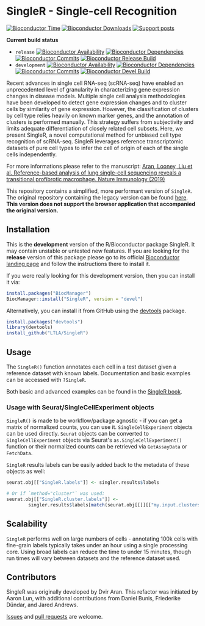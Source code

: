 # SingleR - Single-cell Recognition

[![Bioconductor Time](https://bioconductor.org/shields/years-in-bioc/SingleR.svg)](https://bioconductor.org/packages/release/bioc/html/SingleR.html "How long has SingleR been in a release of Bioconductor")
[![Bioconductor Downloads](https://bioconductor.org/shields/downloads/release/SingleR.svg)](https://bioconductor.org/packages/stats/bioc/SingleR/ "Ranking by number of downloads. A lower number means the package is downloaded more frequently. Determined within a package type (software, experiment, annotation, workflow) and uses the number of distinct IPs for the last 12 months")
[![Support posts](https://bioconductor.org/shields/posts/SingleR.svg)](https://support.bioconductor.org/t/SingleR/ "Support site activity for SingleR, last 6 months: tagged questions/avg. answers per question/avg. comments per question/accepted answers, or 0 if no tagged posts.")

**Current build status**
- `release` [![Bioconductor Availability](https://bioconductor.org/shields/availability/release/SingleR.svg)](https://bioconductor.org/packages/release/bioc/html/SingleR.html#archives "Whether SingleR release is available on all platforms") 
[![Bioconductor Dependencies](https://bioconductor.org/shields/dependencies/release/SingleR.svg)](https://bioconductor.org/packages/release/bioc/html/SingleR.html#since "Number of recursive dependencies needed to install package")
[![Bioconductor Commits](https://bioconductor.org/shields/lastcommit/release/bioc/SingleR.svg)](https://bioconductor.org/checkResults/devel/bioc-LATEST/SingleR "Time since last commit, possible values: today, < 1 week, < 1 month, < 3 months, since release, before release")
[![Bioconductor Release Build](https://bioconductor.org/shields/build/release/bioc/SingleR.svg)](https://bioconductor.org/checkResults/release/bioc-LATEST/SingleR/ "Bioconductor release build")
- `development` [![Bioconductor Availability](https://bioconductor.org/shields/availability/devel/SingleR.svg)](https://bioconductor.org/packages/devel/bioc/html/SingleR.html#archives "Whether SingleR devel is available on all platforms") 
[![Bioconductor Dependencies](https://bioconductor.org/shields/dependencies/devel/SingleR.svg)](https://bioconductor.org/packages/devel/bioc/html/SingleR.html#since "Number of recursive dependencies needed to install package")
[![Bioconductor Commits](https://bioconductor.org/shields/lastcommit/devel/bioc/SingleR.svg)](https://bioconductor.org/checkResults/devel/bioc-LATEST/SingleR "Time since last commit, possible values: today, < 1 week, < 1 month, < 3 months, since release, before release")
[![Bioconductor Devel Build](https://bioconductor.org/shields/build/devel/bioc/SingleR.svg)](https://bioconductor.org/checkResults/devel/bioc-LATEST/SingleR/ "Bioconductor devel build")

Recent advances in single cell RNA-seq (scRNA-seq) have enabled an unprecedented level of granularity in characterizing gene expression changes in disease models. 
Multiple single cell analysis methodologies have been developed to detect gene expression changes and to cluster cells by similarity of gene expression. 
However, the classification of clusters by cell type relies heavily on known marker genes, and the annotation of clusters is performed manually. 
This strategy suffers from subjectivity and limits adequate differentiation of closely related cell subsets. 
Here, we present SingleR, a novel computational method for unbiased cell type recognition of scRNA-seq. 
SingleR leverages reference transcriptomic datasets of pure cell types to infer the cell of origin of each of the single cells independently. 

For more informations please refer to the manuscript: [Aran, Looney, Liu et al. Reference-based analysis of lung single-cell sequencing reveals a transitional profibrotic macrophage. Nature Immunology (2019)](https://www.nature.com/articles/s41590-018-0276-y)

This repository contains a simplified, more performant version of `SingleR`. 
The original repository containing the legacy version can be found [here](https://github.com/dviraran/SingleR). 
**This version does not support the browser application that accompanied the original version.**

## Installation

This is the __development__ version of the R/Bioconductor package SingleR. It may contain unstable or untested new features. If you are looking for the __release__ version of this package please go to its official [Bioconductor landing page](https://bioconductor.org/packages/SingleR) and follow the instructions there to install it.

If you were really looking for this development version, then you can install it via:

```r
install.packages("BiocManager")
BiocManager::install("SingleR", version = "devel")
```

Alternatively, you can install it from GitHub using the [devtools](https://github.com/hadley/devtools "devtools") package.

```r
install.packages("devtools")
library(devtools)
install_github("LTLA/SingleR")
```

## Usage

The `SingleR()` function annotates each cell in a test dataset given a reference dataset with known labels. Documentation and basic examples can be accessed with `?SingleR`.

Both basic and advanced examples can be found in the [SingleR book](https://ltla.github.io/SingleRBook/).

### Usage with Seurat/SingleCellExperiment objects

`SingleR()` is made to be workflow/package agnostic - if you can get a matrix of normalized counts, you can use it.
`SingleCellExperiment` objects can be used directly. 
`Seurat` objects can be converted to `SingleCellExperiment` objects via Seurat's `as.SingleCellExperiment()` function or their normalized counts can be retrieved via `GetAssayData` or `FetchData`.

`SingleR` results labels can be easily added back to the metadata of these objects as well:

```R
seurat.obj[["SingleR.labels"]] <- singler.results$labels

# Or if `method="cluster"` was used:
seurat.obj[["SingleR.cluster.labels"]] <- 
        singler.results$labels[match(seurat.obj[[]][["my.input.clusters"]], rownames(singler.results))]
```

## Scalability

`SingleR` performs well on large numbers of cells - annotating 100k cells with fine-grain labels typically takes under an hour using a single processing core. 
Using broad labels can reduce the time to under 15 minutes, though run times will vary between datasets and the reference dataset used.

## Contributors

SingleR was originally developed by Dvir Aran. 
This refactor was initiated by Aaron Lun, with additional contributions from Daniel Bunis, Friederike Dündar, and Jared Andrews.

[Issues](https://github.com/LTLA/SingleR/issues) and [pull requests](https://github.com/LTLA/SingleR/pulls) are welcome.
